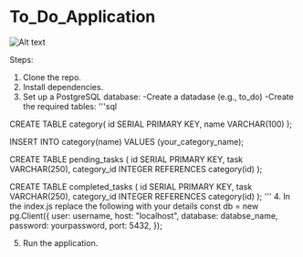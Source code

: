 # To_Do_Application

![Alt text](Desktop-UI)

Steps:
1. Clone the repo.
2. Install dependencies.
3. Set up a PostgreSQL database:
   -Create a datadase (e.g., to_do)
   -Create the required tables:
   '''sql

  CREATE TABLE category(
    id SERIAL PRIMARY KEY,
    name VARCHAR(100)
  );

  INSERT INTO category(name) VALUES (your_category_name);

   CREATE TABLE pending_tasks (
    id SERIAL PRIMARY KEY,
    task VARCHAR(250),
    category_id INTEGER REFERENCES category(id)
  );

   CREATE TABLE completed_tasks (
    id SERIAL PRIMARY KEY,
    task VARCHAR(250),
    category_id INTEGER REFERENCES category(id)
  );
   '''
4. In the index.js replace the following with your details
  const db = new pg.Client({
  user: username,
  host: "localhost",
  database: databse_name,
  password: yourpassword,
  port: 5432,
  });

5. Run the application.

